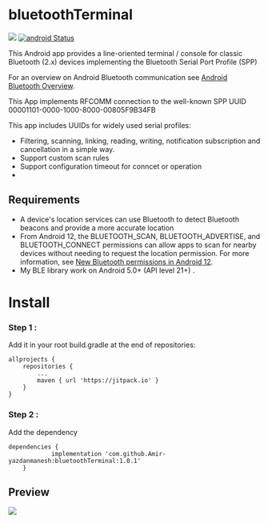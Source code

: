 # bluetoothTerminal
[![](https://jitpack.io/v/Amir-yazdanmanesh/bluetoothTerminal.svg)](https://jitpack.io/#Amir-yazdanmanesh/bluetoothTerminal) [![android Status](https://img.shields.io/badge/platform-Android-yellow.svg)](https://www.android.com/)


This Android app provides a line-oriented terminal / console for classic Bluetooth (2.x) devices implementing the Bluetooth Serial Port Profile (SPP)

For an overview on Android Bluetooth communication see [Android Bluetooth Overview](https://developer.android.com/guide/topics/connectivity/bluetooth).

This App implements RFCOMM connection to the well-known SPP UUID 00001101-0000-1000-8000-00805F9B34FB

This app includes UUIDs for widely used serial profiles:


- Filtering, scanning, linking, reading, writing, notification subscription and cancellation in a simple way.
- Support custom scan rules
- Support configuration timeout for conncet or operation
- 
## Requirements
- A device's location services can use Bluetooth to detect Bluetooth beacons and provide a more accurate location
- From Android 12, the BLUETOOTH_SCAN, BLUETOOTH_ADVERTISE, and BLUETOOTH_CONNECT permissions can allow apps to scan for nearby devices without needing to request the location permission. For more information, see [New Bluetooth permissions in Android 12](https://developer.android.com/about/versions/12/features/bluetooth-permissions).
- My BLE library work on Android 5.0+ (API level 21+) .
# Install
### Step 1 :
Add it in your root build.gradle at the end of repositories:

```
allprojects {
    repositories {
        ...
        maven { url 'https://jitpack.io' }
    }
}
```
### Step 2 :
Add the dependency


```
dependencies {
	        implementation 'com.github.Amir-yazdanmanesh:bluetoothTerminal:1.0.1'
	}

```
## Preview
![](https://s23.picofile.com/file/8448095584/ezgif_com_gif_maker.gif) 


